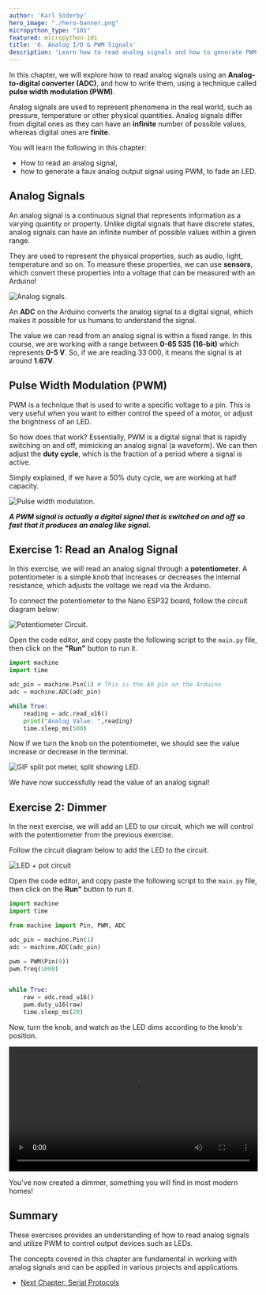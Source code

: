 ```yaml
---
author: 'Karl Söderby'
hero_image: "./hero-banner.png"
micropython_type: "101"
featured: micropython-101
title: '6. Analog I/O & PWM Signals'
description: 'Learn how to read analog signals and how to generate PWM signals.'
---
```


In this chapter, we will explore how to read analog signals using an **Analog-to-digital converter (ADC)**, and how to write them, using a technique called **pulse width modulation (PWM)**. 

Analog signals are used to represent phenomena in the real world, such as pressure, temperature or other physical quantities. Analog signals differ from digital ones as they can have an **infinite** number of possible values, whereas digital ones are **finite**. 

You will learn the following in this chapter:
- How to read an analog signal,
- how to generate a faux analog output signal using PWM, to fade an LED.

## Analog Signals

An analog signal is a continuous signal that represents information as a varying quantity or property. Unlike digital signals that have discrete states, analog signals can have an infinite number of possible values within a given range.

They are used to represent the physical properties, such as audio, light, temperature and so on. To measure these properties, we can use **sensors**, which convert these properties into a voltage that can be measured with an Arduino! 

![Analog signals.](assets/analog.gif)

An **ADC** on the Arduino converts the analog signal to a digital signal, which makes it possible for us humans to understand the signal.

The value we can read from an analog signal is within a fixed range. In this course, we are working with a range between **0-65 535 (16-bit)** which represents **0-5 V**. So, if we are reading 33 000, it means the signal is at around **1.67V**.

## Pulse Width Modulation (PWM)

PWM is a technique that is used to write a specific voltage to a pin. This is very useful when you want to either control the speed of a motor, or adjust the brightness of an LED.

So how does that work? Essentially, PWM is a digital signal that is rapidly switching on and off, mimicking an analog signal (a waveform). We can then adjust the **duty cycle**, which is the fraction of a period where a signal is active. 

Simply explained, if we have a 50% duty cycle, we are working at half capacity.  

![Pulse width modulation.](assets/pwm.gif)

***A PWM signal is actually a digital signal that is switched on and off so fast that it produces an analog like signal.*** 

## Exercise 1: Read an Analog Signal

In this exercise, we will read an analog signal through a **potentiometer**. A potentiometer is a simple knob that increases or decreases the internal resistance, which adjusts the voltage we read via the Arduino. 

To connect the potentiometer to the Nano ESP32 board, follow the circuit diagram below:

![Potentiometer Circuit.](assets/potentiometerCircuit.png)

Open the code editor, and copy paste the following script to the `main.py` file, then click on the **"Run"** button to run it.

```python
import machine
import time

adc_pin = machine.Pin(1) # This is the A0 pin on the Arduino
adc = machine.ADC(adc_pin)

while True:
    reading = adc.read_u16()     
    print("Analog Value: ",reading)
    time.sleep_ms(500)
```

Now if we turn the knob on the potentiometer, we should see the value increase or decrease in the terminal.

![GIF split pot meter, split showing LED](assets/analog-values.gif).

We have now successfully read the value of an analog signal!

## Exercise 2: Dimmer

In the next exercise, we will add an LED to our circuit, which we will control with the potentiometer from the previous exercise.

Follow the circuit diagram below to add the LED to the circuit.

![LED + pot circuit](assets/circuitPotLed.png)

Open the code editor, and copy paste the following script to the `main.py` file, then click on the **Run"** button to run it.

```python
import machine
import time

from machine import Pin, PWM, ADC

adc_pin = machine.Pin(1)
adc = machine.ADC(adc_pin)

pwm = PWM(Pin(9))
pwm.freq(1000)


while True:
    raw = adc.read_u16()  
    pwm.duty_u16(raw)
    time.sleep_ms(20)
```

Now, turn the knob, and watch as the LED dims according to the knob's position.

<video width="100%" loop autoplay>
<source src="assets/pot-led.mp4" type="video/mp4" />
</video>

You've now created a dimmer, something you will find in most modern homes!

## Summary

These exercises provides an understanding of how to read analog signals and utilize PWM to control output devices such as LEDs. 

The concepts covered in this chapter are fundamental in working with analog signals and can be applied in various projects and applications.

- [Next Chapter: Serial Protocols](/micropython/micropython-course/course/serial)

